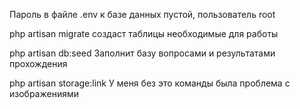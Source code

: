 Пароль в файле .env к базе данных пустой, пользователь root

php artisan migrate
создаст таблицы необходимые для работы

php artisan db:seed
Заполнит базу вопросами и результатами прохождения

php artisan storage:link
У меня без это команды была проблема с изображениями
